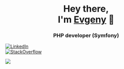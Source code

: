 <h1 align="center">Hey there,<br /> I'm <a href="https://github.com/ERuban">Evgeny</a> 👋


<h3 align="center">PHP developer (Symfony)</h3>

<div id="badges">

<a href = "https://linkedin.com/in/eugeneru">
<img src="https://img.shields.io/badge/LinkedIn-blue?style=for-the-badge&logo=linkedin&logoColor=white" alt="LinkedIn"/>
</a>
<br />
<a href = "https://stackoverflow.com/users/6130313/evgeny-ruban">
<img src="https://img.shields.io/stackexchange/stackoverflow/r/6130313" alt="StackOverflow"/>
</a>
  
</div>

[![](https://komarev.com/ghpvc/?username=ERuban)](https://github.com/ERuban)
